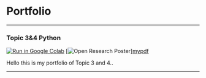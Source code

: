 # Portfolio
---

### Topic 3&4 Python

[![Run in Google Colab](https://img.shields.io/badge/Colab-Run_in_Google_Colab-blue?logo=Google&logoColor=FDBA18)](https://colab.research.google.com/drive/1_RH6WAcKVGuTZSAic4cz18jyuGfxaRBf#scrollTo=KYUBmL7oRhl9)
[![Open Research Poster](https://img.shields.io/badge/CSV-Download%20Data-brightgreen)]<a href="https://my.github.io/files/paper.pdf">mypdf</a>
<div style="text-align: justify">Hello this is my portfolio of Topic 3 and 4..</div>



---
